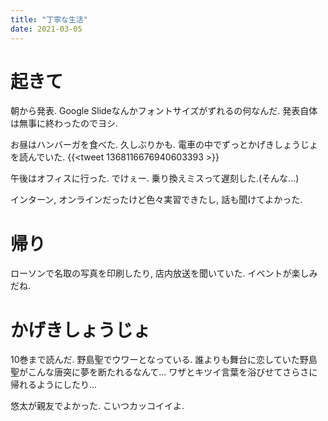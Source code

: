 ```yaml
---
title: "丁寧な生活"
date: 2021-03-05
---
```


# 起きて
朝から発表. Google Slideなんかフォントサイズがずれるの何なんだ. 発表自体は無事に終わったのでヨシ.

お昼はハンバーガを食べた. 久しぶりかも. 電車の中でずっとかげきしょうじょを読んでいた.
{{<tweet 1368116676940603393 >}}

午後はオフィスに行った. でけぇー. 乗り換えミスって遅刻した.(そんな...)

インターン, オンラインだったけど色々実習できたし, 話も聞けてよかった.

# 帰り
ローソンで名取の写真を印刷したり, 店内放送を聞いていた. イベントが楽しみだね.
# かげきしょうじょ
10巻まで読んだ.
野島聖でウワーとなっている. 誰よりも舞台に恋していた野島聖がこんな唐突に夢を断たれるなんて... ワザとキツイ言葉を浴びせてさらさに帰れるようにしたり...

悠太が親友でよかった. こいつカッコイイよ.